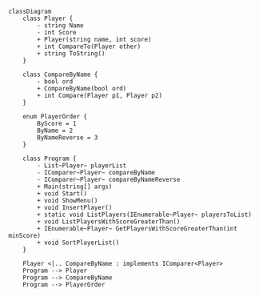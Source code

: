 ﻿```mermaid
classDiagram
    class Player {
        - string Name
        - int Score
        + Player(string name, int score)
        + int CompareTo(Player other)
        + string ToString()
    }

    class CompareByName {
        - bool ord
        + CompareByName(bool ord)
        + int Compare(Player p1, Player p2)
    }

    enum PlayerOrder {
        ByScore = 1
        ByName = 2
        ByNameReverse = 3
    }

    class Program {
        - List~Player~ playerList
        - IComparer~Player~ compareByName
        - IComparer~Player~ compareByNameReverse
        + Main(string[] args)
        + void Start()
        + void ShowMenu()
        + void InsertPlayer()
        + static void ListPlayers(IEnumerable~Player~ playersToList)
        + void ListPlayersWithScoreGreaterThan()
        + IEnumerable~Player~ GetPlayersWithScoreGreaterThan(int minScore)
        + void SortPlayerList()
    }

    Player <|.. CompareByName : implements IComparer<Player>
    Program --> Player
    Program --> CompareByName
    Program --> PlayerOrder
